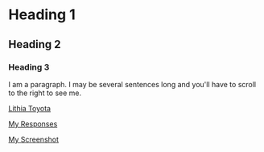 # Heading 1
## Heading 2
### Heading 3
I am a paragraph. I may be several sentences long and you'll have to scroll to the right to see me.

[Lithia Toyota](https://www.lithiatoyotamissoula.com/?utm_source=google&utm_medium=organic&utm_campaign=googlemybusiness)

[My Responses](./responses.txt)

[My Screenshot](./images/screenshot.png)
